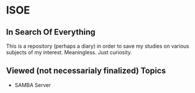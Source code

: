 # ISOE
## In Search Of Everything

This is a repository (perhaps a diary) in order to save my studies on various subjects of my interest.
Meaningless.
Just curiosity.

## Viewed (not necessarialy finalized) Topics 

* SAMBA Server
